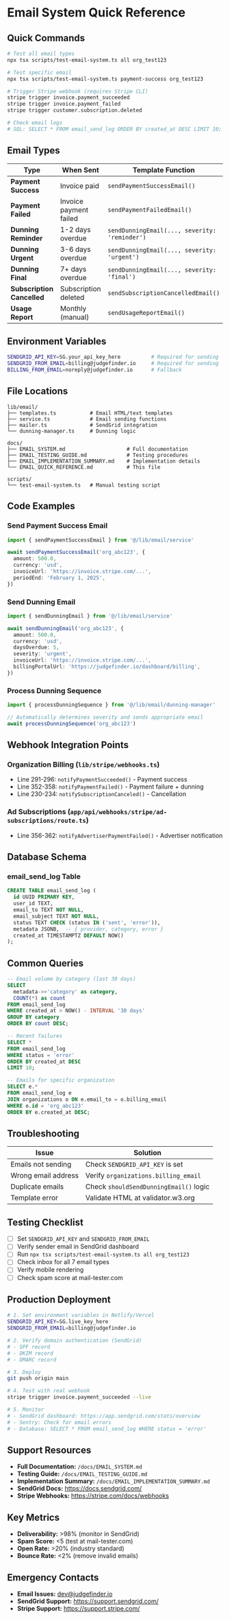 # Email System Quick Reference

## Quick Commands

```bash
# Test all email types
npx tsx scripts/test-email-system.ts all org_test123

# Test specific email
npx tsx scripts/test-email-system.ts payment-success org_test123

# Trigger Stripe webhook (requires Stripe CLI)
stripe trigger invoice.payment_succeeded
stripe trigger invoice.payment_failed
stripe trigger customer.subscription.deleted

# Check email logs
# SQL: SELECT * FROM email_send_log ORDER BY created_at DESC LIMIT 10;
```

## Email Types

| Type                       | When Sent              | Template Function                             |
| -------------------------- | ---------------------- | --------------------------------------------- |
| **Payment Success**        | Invoice paid           | `sendPaymentSuccessEmail()`                   |
| **Payment Failed**         | Invoice payment failed | `sendPaymentFailedEmail()`                    |
| **Dunning Reminder**       | 1-2 days overdue       | `sendDunningEmail(..., severity: 'reminder')` |
| **Dunning Urgent**         | 3-6 days overdue       | `sendDunningEmail(..., severity: 'urgent')`   |
| **Dunning Final**          | 7+ days overdue        | `sendDunningEmail(..., severity: 'final')`    |
| **Subscription Cancelled** | Subscription deleted   | `sendSubscriptionCancelledEmail()`            |
| **Usage Report**           | Monthly (manual)       | `sendUsageReportEmail()`                      |

## Environment Variables

```bash
SENDGRID_API_KEY=SG.your_api_key_here          # Required for sending
SENDGRID_FROM_EMAIL=billing@judgefinder.io     # Required for sending
BILLING_FROM_EMAIL=noreply@judgefinder.io      # Fallback
```

## File Locations

```
lib/email/
├── templates.ts           # Email HTML/text templates
├── service.ts             # Email sending functions
├── mailer.ts              # SendGrid integration
└── dunning-manager.ts     # Dunning logic

docs/
├── EMAIL_SYSTEM.md                    # Full documentation
├── EMAIL_TESTING_GUIDE.md             # Testing procedures
├── EMAIL_IMPLEMENTATION_SUMMARY.md    # Implementation details
└── EMAIL_QUICK_REFERENCE.md           # This file

scripts/
└── test-email-system.ts   # Manual testing script
```

## Code Examples

### Send Payment Success Email

```typescript
import { sendPaymentSuccessEmail } from '@/lib/email/service'

await sendPaymentSuccessEmail('org_abc123', {
  amount: 500.0,
  currency: 'usd',
  invoiceUrl: 'https://invoice.stripe.com/...',
  periodEnd: 'February 1, 2025',
})
```

### Send Dunning Email

```typescript
import { sendDunningEmail } from '@/lib/email/service'

await sendDunningEmail('org_abc123', {
  amount: 500.0,
  currency: 'usd',
  daysOverdue: 5,
  severity: 'urgent',
  invoiceUrl: 'https://invoice.stripe.com/...',
  billingPortalUrl: 'https://judgefinder.io/dashboard/billing',
})
```

### Process Dunning Sequence

```typescript
import { processDunningSequence } from '@/lib/email/dunning-manager'

// Automatically determines severity and sends appropriate email
await processDunningSequence('org_abc123')
```

## Webhook Integration Points

### Organization Billing (`lib/stripe/webhooks.ts`)

- Line 291-296: `notifyPaymentSucceeded()` - Payment success
- Line 352-358: `notifyPaymentFailed()` - Payment failure + dunning
- Line 230-234: `notifySubscriptionCanceled()` - Cancellation

### Ad Subscriptions (`app/api/webhooks/stripe/ad-subscriptions/route.ts`)

- Line 356-362: `notifyAdvertiserPaymentFailed()` - Advertiser notification

## Database Schema

### email_send_log Table

```sql
CREATE TABLE email_send_log (
  id UUID PRIMARY KEY,
  user_id TEXT,
  email_to TEXT NOT NULL,
  email_subject TEXT NOT NULL,
  status TEXT CHECK (status IN ('sent', 'error')),
  metadata JSONB,  -- { provider, category, error }
  created_at TIMESTAMPTZ DEFAULT NOW()
);
```

## Common Queries

```sql
-- Email volume by category (last 30 days)
SELECT
  metadata->>'category' as category,
  COUNT(*) as count
FROM email_send_log
WHERE created_at > NOW() - INTERVAL '30 days'
GROUP BY category
ORDER BY count DESC;

-- Recent failures
SELECT *
FROM email_send_log
WHERE status = 'error'
ORDER BY created_at DESC
LIMIT 10;

-- Emails for specific organization
SELECT e.*
FROM email_send_log e
JOIN organizations o ON e.email_to = o.billing_email
WHERE o.id = 'org_abc123'
ORDER BY e.created_at DESC;
```

## Troubleshooting

| Issue               | Solution                               |
| ------------------- | -------------------------------------- |
| Emails not sending  | Check `SENDGRID_API_KEY` is set        |
| Wrong email address | Verify `organizations.billing_email`   |
| Duplicate emails    | Check `shouldSendDunningEmail()` logic |
| Template error      | Validate HTML at validator.w3.org      |

## Testing Checklist

- [ ] Set `SENDGRID_API_KEY` and `SENDGRID_FROM_EMAIL`
- [ ] Verify sender email in SendGrid dashboard
- [ ] Run `npx tsx scripts/test-email-system.ts all org_test123`
- [ ] Check inbox for all 7 email types
- [ ] Verify mobile rendering
- [ ] Check spam score at mail-tester.com

## Production Deployment

```bash
# 1. Set environment variables in Netlify/Vercel
SENDGRID_API_KEY=SG.live_key_here
SENDGRID_FROM_EMAIL=billing@judgefinder.io

# 2. Verify domain authentication (SendGrid)
# - SPF record
# - DKIM record
# - DMARC record

# 3. Deploy
git push origin main

# 4. Test with real webhook
stripe trigger invoice.payment_succeeded --live

# 5. Monitor
# - SendGrid dashboard: https://app.sendgrid.com/stats/overview
# - Sentry: Check for email errors
# - Database: SELECT * FROM email_send_log WHERE status = 'error'
```

## Support Resources

- **Full Documentation:** `/docs/EMAIL_SYSTEM.md`
- **Testing Guide:** `/docs/EMAIL_TESTING_GUIDE.md`
- **Implementation Summary:** `/docs/EMAIL_IMPLEMENTATION_SUMMARY.md`
- **SendGrid Docs:** https://docs.sendgrid.com/
- **Stripe Webhooks:** https://stripe.com/docs/webhooks

## Key Metrics

- **Deliverability:** >98% (monitor in SendGrid)
- **Spam Score:** <5 (test at mail-tester.com)
- **Open Rate:** >20% (industry standard)
- **Bounce Rate:** <2% (remove invalid emails)

## Emergency Contacts

- **Email Issues:** dev@judgefinder.io
- **SendGrid Support:** https://support.sendgrid.com/
- **Stripe Support:** https://support.stripe.com/
